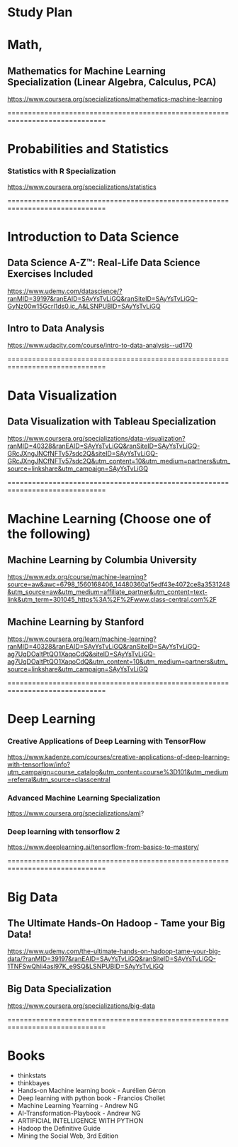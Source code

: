 # Study Plan

# Math, 

## Mathematics for Machine Learning Specialization (Linear Algebra, Calculus, PCA)
https://www.coursera.org/specializations/mathematics-machine-learning

==============================================================================

# Probabilities and Statistics

### Statistics with R Specialization
https://www.coursera.org/specializations/statistics

==============================================================================

# Introduction to Data Science

## Data Science A-Z™: Real-Life Data Science Exercises Included
https://www.udemy.com/datascience/?ranMID=39197&ranEAID=SAyYsTvLiGQ&ranSiteID=SAyYsTvLiGQ-GyNz00w15GcrI1ds0.ic_A&LSNPUBID=SAyYsTvLiGQ

## Intro to Data Analysis
https://www.udacity.com/course/intro-to-data-analysis--ud170

==============================================================================

# Data Visualization

## Data Visualization with Tableau Specialization
https://www.coursera.org/specializations/data-visualization?ranMID=40328&ranEAID=SAyYsTvLiGQ&ranSiteID=SAyYsTvLiGQ-GRcJXngJNCfNFTv57sdc2Q&siteID=SAyYsTvLiGQ-GRcJXngJNCfNFTv57sdc2Q&utm_content=10&utm_medium=partners&utm_source=linkshare&utm_campaign=SAyYsTvLiGQ

==============================================================================

# Machine Learning (Choose one of the following)

## Machine Learning by Columbia University
https://www.edx.org/course/machine-learning?source=aw&awc=6798_1560168406_14480360a15edf43e4072ce8a3531248&utm_source=aw&utm_medium=affiliate_partner&utm_content=text-link&utm_term=301045_https%3A%2F%2Fwww.class-central.com%2F

## Machine Learning by Stanford
https://www.coursera.org/learn/machine-learning?ranMID=40328&ranEAID=SAyYsTvLiGQ&ranSiteID=SAyYsTvLiGQ-ag7UqDOaltPtQO1XaqoCdQ&siteID=SAyYsTvLiGQ-ag7UqDOaltPtQO1XaqoCdQ&utm_content=10&utm_medium=partners&utm_source=linkshare&utm_campaign=SAyYsTvLiGQ

==============================================================================

# Deep Learning

### Creative Applications of Deep Learning with TensorFlow
https://www.kadenze.com/courses/creative-applications-of-deep-learning-with-tensorflow/info?utm_campaign=course_catalog&utm_content=course%3D101&utm_medium=referral&utm_source=classcentral

### Advanced Machine Learning Specialization
https://www.coursera.org/specializations/aml?

### Deep learning with tensorflow 2
https://www.deeplearning.ai/tensorflow-from-basics-to-mastery/

==============================================================================

# Big Data
## The Ultimate Hands-On Hadoop - Tame your Big Data!
https://www.udemy.com/the-ultimate-hands-on-hadoop-tame-your-big-data/?ranMID=39197&ranEAID=SAyYsTvLiGQ&ranSiteID=SAyYsTvLiGQ-1TNFSwQhli4asl97K_e9SQ&LSNPUBID=SAyYsTvLiGQ

## Big Data Specialization
https://www.coursera.org/specializations/big-data

==============================================================================

# Books
- thinkstats	
- thinkbayes	
- Hands-on Machine learning book - Aurélien Géron
- Deep learning with python book	- Francios Chollet
- Machine Learning Yearning	- Andrew NG
- AI-Transformation-Playbook	- Andrew NG
- ARTIFICIAL INTELLIGENCE WITH PYTHON	
- Hadoop the Definitive Guide	
- Mining the Social Web, 3rd Edition
